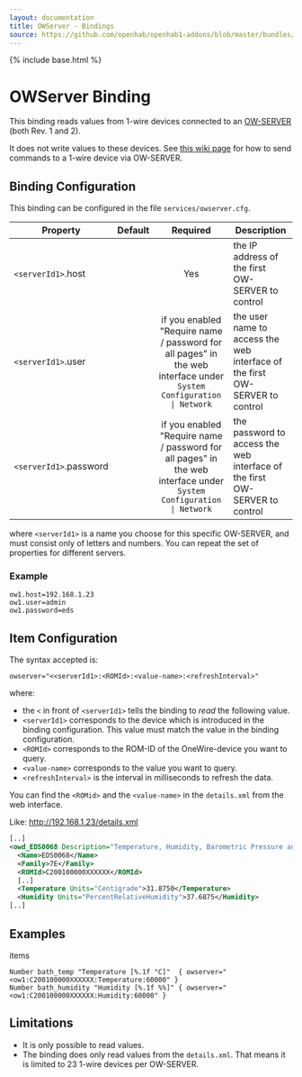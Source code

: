 ```yaml
---
layout: documentation
title: OWServer - Bindings
source: https://github.com/openhab/openhab1-addons/blob/master/bundles/binding/org.openhab.binding.owserver/README.md
---
```


<!-- Attention authors: Do not edit directly. Please add your changes to the appropriate source repository -->

{% include base.html %}

# OWServer Binding

This binding reads values from 1-wire devices connected to an [OW-SERVER](http://www.embeddeddatasystems.com/OW-SERVER-1-Wire-to-Ethernet-Server-Revision-2_p_152.html) (both Rev. 1 and 2).

It does not write values to these devices.  See [this wiki page](https://github.com/openhab/openhab1-addons/wiki/Samples-Binding-Config#how-to-turn-onoff-a-switch-from-ow-server-via-http-binding) for how to send commands to a 1-wire device via OW-SERVER.

## Binding Configuration

This binding can be configured in the file `services/owserver.cfg`.

| Property | Default | Required | Description |
|----------|---------|:--------:|-------------|
| `<serverId1>`.host | |   Yes    | the IP address of the first OW-SERVER to control |
| `<serverId1>`.user | | if you enabled "Require name / password for all pages" in the web interface under `System Configuration \| Network` | the user name to access the web interface of the first OW-SERVER to control |
| `<serverId1>`.password | | if you enabled "Require name / password for all pages" in the web interface under `System Configuration \| Network` | the password to access the web interface of the first OW-SERVER to control |

where `<serverId1>` is a name you choose for this specific OW-SERVER, and must consist only of letters and numbers.  You can repeat the set of properties for different servers.

### Example

```
ow1.host=192.168.1.23
ow1.user=admin
ow1.password=eds
```

## Item Configuration

The syntax accepted is:

```
owserver="<<serverId1>:<ROMId>:<value-name>:<refreshInterval>"
```

where:

* the `<` in front of `<serverId1>` tells the binding to _read_ the following value.
* `<serverId1>` corresponds to the device which is introduced in the binding configuration. This value must match the value in the binding configuration.
* `<ROMId>` corresponds to the ROM-ID of the OneWire-device you want to query.
* `<value-name>` corresponds to the value you want to query.
* `<refreshInterval>` is the interval in milliseconds to refresh the data.

You can find the `<ROMid>` and the `<value-name>` in the `details.xml` from the web interface.

Like: http://192.168.1.23/details.xml

```xml
[..]
<owd_EDS0068 Description="Temperature, Humidity, Barometric Pressure and Light Sensor">
  <Name>EDS0068</Name>
  <Family>7E</Family>
  <ROMId>C200100000XXXXXX</ROMId>
  [..]
  <Temperature Units="Centigrade">31.8750</Temperature>
  <Humidity Units="PercentRelativeHumidity">37.6875</Humidity>
[..]
```

## Examples

items

```
Number bath_temp "Temperature [%.1f °C]"  { owserver="<ow1:C200100000XXXXXX:Temperature:60000" }
Number bath_humidity "Humidity [%.1f %%]" { owserver="<ow1:C200100000XXXXXX:Humidity:60000" }
```

## Limitations

- It is only possible to read values.
- The binding does only read values from the `details.xml`.  That means it is limited to 23 1-wire devices per OW-SERVER.
